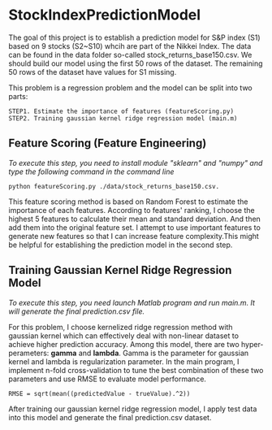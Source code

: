 # StockIndexPredictionModel

The goal of this project is to establish a prediction model for S&P index (S1) based on 9 stocks (S2~S10) whcih are part of the Nikkei Index. The data can be found in the data folder so-called stock_returns_base150.csv. We should build our model using the first 50 rows of the dataset. The remaining 50 rows of the dataset have values for S1 missing.

This problem is a regression problem and the model can be split into two parts: 
    
    STEP1. Estimate the importance of features (featureScoring.py)  
	STEP2. Training gaussian kernel ridge regression model (main.m)

## Feature Scoring (Feature Engineering)
*To execute this step, you need to install module "sklearn" and "numpy" and type the following command in the command line*

    python featureScoring.py ./data/stock_returns_base150.csv.

This feature scoring method is based on Random Forest to estimate the importance of each features. According to features' ranking, I choose the highest 5 features to calculate their mean and standard deviation. And then add them into the original feature set. I attempt to use important features to generate new features so that I can increase feature complexity.This might be helpful for establishing the prediction model in the second step.


## Training Gaussian Kernel Ridge Regression Model
*To execute this step, you need launch Matlab program and run main.m. It will generate the final prediction.csv file.*

For this problem, I choose kernelized ridge regression method with gaussian kernel which can effectively deal with non-linear dataset to achieve higher prediction accuracy. Among this model, there are two hyper-perameters: **gamma** and **lambda**. Gamma is the parameter for gaussian kernel and lambda is regularization parameter. In the main program, I implement n-fold cross-validation to tune the best combination of these two parameters and use RMSE to evaluate model performance.
    
    RMSE = sqrt(mean((predictedValue - trueValue).^2))
    
After training our gaussian kernel ridge regression model, I apply test data into this model and generate the final prediction.csv dataset.